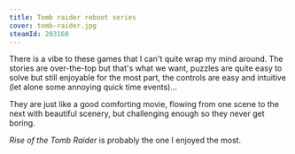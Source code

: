 ```yaml
---
title: Tomb raider reboot series
cover: tomb-raider.jpg
steamId: 203160
---
```


There is a vibe to these games that I can't quite wrap my mind
around. The stories are over-the-top but that's what we want,
puzzles are quite easy to solve but still enjoyable for the most
part, the controls are easy and intuitive (let alone some
annoying quick time events)…

They are just like a good comforting movie, flowing from one
scene to the next with beautiful scenery, but challenging enough
so they never get boring.

_Rise of the Tomb Raider_ is probably the one I enjoyed the most.
